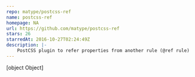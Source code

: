 ```yaml
---
repo: matype/postcss-ref
name: postcss-ref
homepage: NA
url: https://github.com/matype/postcss-ref
stars: 26
starredAt: 2016-10-27T02:24:49Z
description: |-
    PostCSS plugin to refer properties from another rule (@ref rule)
---
```


[object Object]
